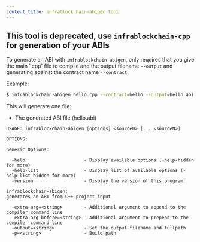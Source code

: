 ```yaml
---
content_title: infrablockchain-abigen tool
---
```


## This tool is deprecated, use `infrablockchain-cpp` for generation of your ABIs

To generate an ABI with ```infrablockchain-abigen```, only requires that you give the main '.cpp' file to compile and the output filename `--output` and generating against the contract name `--contract`.

Example:
```bash
$ infrablockchain-abigen hello.cpp --contract=hello --output=hello.abi
```

This will generate one file:
* The generated ABI file (hello.abi)
```
USAGE: infrablockchain-abigen [options] <source0> [... <sourceN>]

OPTIONS:

Generic Options:

  -help                      - Display available options (-help-hidden for more)
  -help-list                 - Display list of available options (-help-list-hidden for more)
  -version                   - Display the version of this program

infrablockchain-abigen:
generates an ABI from C++ project input

  -extra-arg=<string>        - Additional argument to append to the compiler command line
  -extra-arg-before=<string> - Additional argument to prepend to the compiler command line
  -output=<string>           - Set the output filename and fullpath
  -p=<string>                - Build path
```
